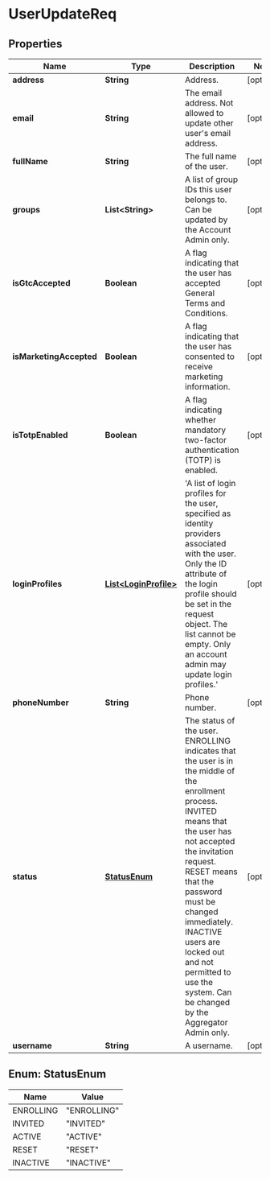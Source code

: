 
# UserUpdateReq

## Properties
Name | Type | Description | Notes
------------ | ------------- | ------------- | -------------
**address** | **String** | Address. |  [optional]
**email** | **String** | The email address. Not allowed to update other user&#39;s email address. |  [optional]
**fullName** | **String** | The full name of the user. |  [optional]
**groups** | **List&lt;String&gt;** | A list of group IDs this user belongs to. Can be updated by the Account Admin only. |  [optional]
**isGtcAccepted** | **Boolean** | A flag indicating that the user has accepted General Terms and Conditions. |  [optional]
**isMarketingAccepted** | **Boolean** | A flag indicating that the user has consented to receive marketing information. |  [optional]
**isTotpEnabled** | **Boolean** | A flag indicating whether mandatory two-factor authentication (TOTP) is enabled. |  [optional]
**loginProfiles** | [**List&lt;LoginProfile&gt;**](LoginProfile.md) | &#39;A list of login profiles for the user, specified as identity providers associated with the user. Only the ID attribute of the login profile should be set in the request object. The list cannot be empty. Only an account admin may update login profiles.&#39; |  [optional]
**phoneNumber** | **String** | Phone number. |  [optional]
**status** | [**StatusEnum**](#StatusEnum) | The status of the user. ENROLLING indicates that the user is in the middle of the enrollment process. INVITED means that the user has not accepted the invitation request. RESET means that the password must be changed immediately. INACTIVE users are locked out and not permitted to use the system. Can be changed by the Aggregator Admin only. |  [optional]
**username** | **String** | A username. |  [optional]


<a name="StatusEnum"></a>
## Enum: StatusEnum
Name | Value
---- | -----
ENROLLING | &quot;ENROLLING&quot;
INVITED | &quot;INVITED&quot;
ACTIVE | &quot;ACTIVE&quot;
RESET | &quot;RESET&quot;
INACTIVE | &quot;INACTIVE&quot;



